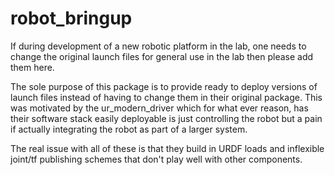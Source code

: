 # robot_bringup

If during development of a new robotic platform in the lab, one needs to change
the original launch files for general use in the lab then please add them here.

The sole purpose of this package is to provide ready to deploy versions of launch
files instead of having to change them in their original package. This was
motivated by the ur_modern_driver which for what ever reason, has their software
stack easily deployable is just controlling the robot but a pain if actually
integrating the robot as part of a larger system.

The real issue with all of these is that they build in URDF loads and inflexible
joint/tf publishing schemes that don't play well with other components.
